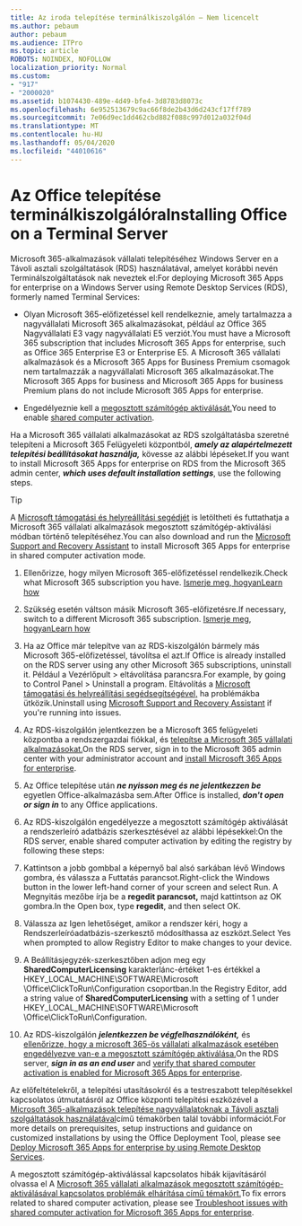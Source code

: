```yaml
---
title: Az iroda telepítése terminálkiszolgálón – Nem licencelt
ms.author: pebaum
author: pebaum
ms.audience: ITPro
ms.topic: article
ROBOTS: NOINDEX, NOFOLLOW
localization_priority: Normal
ms.custom:
- "917"
- "2000020"
ms.assetid: b1074430-489e-4d49-bfe4-3d8783d8073c
ms.openlocfilehash: 6e952513679c9ac66f8de2b43d6d243cf17ff789
ms.sourcegitcommit: 7e06d9ec1dd462cbd882f088c997d012a032f04d
ms.translationtype: MT
ms.contentlocale: hu-HU
ms.lasthandoff: 05/04/2020
ms.locfileid: "44010616"
---
```

# <a name="installing-office-on-a-terminal-server"></a><span data-ttu-id="5fbfb-102">Az Office telepítése terminálkiszolgálóra</span><span class="sxs-lookup"><span data-stu-id="5fbfb-102">Installing Office on a Terminal Server</span></span>

<span data-ttu-id="5fbfb-103">Microsoft 365-alkalmazások vállalati telepítéséhez Windows Server en a Távoli asztali szolgáltatások (RDS) használatával, amelyet korábbi nevén Terminálszolgáltatások nak neveztek el:</span><span class="sxs-lookup"><span data-stu-id="5fbfb-103">For deploying Microsoft 365 Apps for enterprise on a Windows Server using Remote Desktop Services (RDS), formerly named Terminal Services:</span></span>
  
- <span data-ttu-id="5fbfb-104">Olyan Microsoft 365-előfizetéssel kell rendelkeznie, amely tartalmazza a nagyvállalati Microsoft 365 alkalmazásokat, például az Office 365 Nagyvállalati E3 vagy nagyvállalati E5 verziót.</span><span class="sxs-lookup"><span data-stu-id="5fbfb-104">You must have a Microsoft 365 subscription that includes Microsoft 365 Apps for enterprise, such as Office 365 Enterprise E3 or Enterprise E5.</span></span> <span data-ttu-id="5fbfb-105">A Microsoft 365 vállalati alkalmazások és a Microsoft 365 Apps for Business Premium csomagok nem tartalmazzák a nagyvállalati Microsoft 365 alkalmazásokat.</span><span class="sxs-lookup"><span data-stu-id="5fbfb-105">The Microsoft 365 Apps for business and Microsoft 365 Apps for business Premium plans do not include Microsoft 365 Apps for enterprise.</span></span>

- <span data-ttu-id="5fbfb-106">Engedélyeznie kell a [megosztott számítógép aktiválását.](https://docs.microsoft.com/DeployOffice/overview-shared-computer-activation)</span><span class="sxs-lookup"><span data-stu-id="5fbfb-106">You need to enable [shared computer activation](https://docs.microsoft.com/DeployOffice/overview-shared-computer-activation).</span></span>

<span data-ttu-id="5fbfb-107">Ha a Microsoft 365 vállalati alkalmazásokat az RDS szolgáltatásba szeretné telepíteni a Microsoft 365 Felügyeleti központból, ***amely az alapértelmezett telepítési beállításokat használja,*** kövesse az alábbi lépéseket.</span><span class="sxs-lookup"><span data-stu-id="5fbfb-107">If you want to install Microsoft 365 Apps for enterprise on RDS from the Microsoft 365 admin center, ***which uses default installation settings***, use the following steps.</span></span>

> [!TIP]
> <span data-ttu-id="5fbfb-108">A [Microsoft támogatási és helyreállítási segédjét](https://aka.ms/SaRA_OfficeSCA_M365Portal) is letöltheti és futtathatja a Microsoft 365 vállalati alkalmazások megosztott számítógép-aktiválási módban történő telepítéséhez.</span><span class="sxs-lookup"><span data-stu-id="5fbfb-108">You can also download and run the [Microsoft Support and Recovery Assistant](https://aka.ms/SaRA_OfficeSCA_M365Portal) to install Microsoft 365 Apps for enterprise in shared computer activation mode.</span></span>
  
1. <span data-ttu-id="5fbfb-109">Ellenőrizze, hogy milyen Microsoft 365-előfizetéssel rendelkezik.</span><span class="sxs-lookup"><span data-stu-id="5fbfb-109">Check what Microsoft 365 subscription you have.</span></span> [<span data-ttu-id="5fbfb-110">Ismerje meg, hogyan</span><span class="sxs-lookup"><span data-stu-id="5fbfb-110">Learn how</span></span>](https://docs.microsoft.com/office365/admin/admin-overview/what-subscription-do-i-have)

2. <span data-ttu-id="5fbfb-111">Szükség esetén váltson másik Microsoft 365-előfizetésre.</span><span class="sxs-lookup"><span data-stu-id="5fbfb-111">If necessary, switch to a different Microsoft 365 subscription.</span></span> [<span data-ttu-id="5fbfb-112">Ismerje meg, hogyan</span><span class="sxs-lookup"><span data-stu-id="5fbfb-112">Learn how</span></span>](https://docs.microsoft.com/office365/admin/subscriptions-and-billing/switch-to-a-different-plan)

3. <span data-ttu-id="5fbfb-113">Ha az Office már telepítve van az RDS-kiszolgálón bármely más Microsoft 365-előfizetéssel, távolítsa el azt.</span><span class="sxs-lookup"><span data-stu-id="5fbfb-113">If Office is already installed on the RDS server using any other Microsoft 365 subscriptions, uninstall it.</span></span> <span data-ttu-id="5fbfb-114">Például a Vezérlőpult \> eltávolítása parancsra.</span><span class="sxs-lookup"><span data-stu-id="5fbfb-114">For example, by going to Control Panel \> Uninstall a program.</span></span> <span data-ttu-id="5fbfb-115">Eltávolítás a [Microsoft támogatási és helyreállítási segédsegítségével,](https://aka.ms/SARA-OfficeUninstall-Alchemy) ha problémákba ütközik.</span><span class="sxs-lookup"><span data-stu-id="5fbfb-115">Uninstall using [Microsoft Support and Recovery Assistant](https://aka.ms/SARA-OfficeUninstall-Alchemy) if you're running into issues.</span></span>

4. <span data-ttu-id="5fbfb-116">Az RDS-kiszolgálón jelentkezzen be a Microsoft 365 felügyeleti központba a rendszergazdai fiókkal, és [telepítse a Microsoft 365 vállalati alkalmazásokat.](https://portal.office.com/OLS/MySoftware.aspx)</span><span class="sxs-lookup"><span data-stu-id="5fbfb-116">On the RDS server, sign in to the Microsoft 365 admin center with your administrator account and [install Microsoft 365 Apps for enterprise](https://portal.office.com/OLS/MySoftware.aspx).</span></span>

5. <span data-ttu-id="5fbfb-117">Az Office telepítése után ***ne nyisson meg és ne jelentkezzen be*** egyetlen Office-alkalmazásba sem.</span><span class="sxs-lookup"><span data-stu-id="5fbfb-117">After Office is installed, ***don't open or sign in*** to any Office applications.</span></span>

6. <span data-ttu-id="5fbfb-118">Az RDS-kiszolgálón engedélyezze a megosztott számítógép aktiválását a rendszerleíró adatbázis szerkesztésével az alábbi lépésekkel:</span><span class="sxs-lookup"><span data-stu-id="5fbfb-118">On the RDS server, enable shared computer activation by editing the registry by following these steps:</span></span>

1. <span data-ttu-id="5fbfb-119">Kattintson a jobb gombbal a képernyő bal alsó sarkában lévő Windows gombra, és válassza a Futtatás parancsot.</span><span class="sxs-lookup"><span data-stu-id="5fbfb-119">Right-click the Windows button in the lower left-hand corner of your screen and select Run.</span></span> <span data-ttu-id="5fbfb-120">A Megnyitás mezőbe írja be a **regedit parancsot,** majd kattintson az OK gombra.</span><span class="sxs-lookup"><span data-stu-id="5fbfb-120">In the Open box, type **regedit**, and then select OK.</span></span>

2. <span data-ttu-id="5fbfb-121">Válassza az Igen lehetőséget, amikor a rendszer kéri, hogy a Rendszerleíróadatbázis-szerkesztő módosíthassa az eszközt.</span><span class="sxs-lookup"><span data-stu-id="5fbfb-121">Select Yes when prompted to allow Registry Editor to make changes to your device.</span></span>

3. <span data-ttu-id="5fbfb-122">A Beállításjegyzék-szerkesztőben adjon meg egy **SharedComputerLicensing** karakterlánc-értéket 1-es értékkel a HKEY_LOCAL_MACHINE\SOFTWARE\Microsoft \Office\ClickToRun\Configuration csoportban.</span><span class="sxs-lookup"><span data-stu-id="5fbfb-122">In the Registry Editor, add a string value of **SharedComputerLicensing** with a setting of 1 under HKEY_LOCAL_MACHINE\SOFTWARE\Microsoft \Office\ClickToRun\Configuration.</span></span>

7. <span data-ttu-id="5fbfb-123">Az RDS-kiszolgálón ***jelentkezzen be végfelhasználóként,*** és [ellenőrizze, hogy a microsoft 365-ös vállalati alkalmazások esetében engedélyezve van-e a megosztott számítógép aktiválása.](https://docs.microsoft.com/DeployOffice/troubleshoot-shared-computer-activation#verify-that-activation-for-microsoft-365-apps-succeeded)</span><span class="sxs-lookup"><span data-stu-id="5fbfb-123">On the RDS server, ***sign in as an end user*** and [verify that shared computer activation is enabled for Microsoft 365 Apps for enterprise](https://docs.microsoft.com/DeployOffice/troubleshoot-shared-computer-activation#verify-that-activation-for-microsoft-365-apps-succeeded).</span></span>

<span data-ttu-id="5fbfb-124">Az előfeltételekről, a telepítési utasításokról és a testreszabott telepítésekkel kapcsolatos útmutatásról az Office központi telepítési eszközével a [Microsoft 365-alkalmazások telepítése nagyvállalatoknak a Távoli asztali szolgáltatások használatával](https://docs.microsoft.com/DeployOffice/deploy-microsoft-365-apps-remote-desktop-services)című témakörben talál további információt.</span><span class="sxs-lookup"><span data-stu-id="5fbfb-124">For more details on prerequisites, setup instructions and guidance on customized installations by using the Office Deployment Tool, please see [Deploy Microsoft 365 Apps for enterprise by using Remote Desktop Services](https://docs.microsoft.com/DeployOffice/deploy-microsoft-365-apps-remote-desktop-services).</span></span>
  
<span data-ttu-id="5fbfb-125">A megosztott számítógép-aktiválással kapcsolatos hibák kijavításáról olvassa el A [Microsoft 365 vállalati alkalmazások megosztott számítógép-aktiválásával kapcsolatos problémák elhárítása című témakört.](https://docs.microsoft.com/DeployOffice/troubleshoot-shared-computer-activation)</span><span class="sxs-lookup"><span data-stu-id="5fbfb-125">To fix errors related to shared computer activation, please see [Troubleshoot issues with shared computer activation for Microsoft 365 Apps for enterprise](https://docs.microsoft.com/DeployOffice/troubleshoot-shared-computer-activation).</span></span>
  